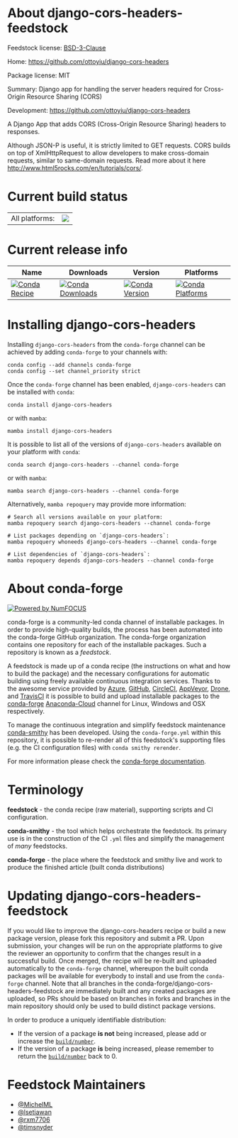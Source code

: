 About django-cors-headers-feedstock
===================================

Feedstock license: [BSD-3-Clause](https://github.com/conda-forge/django-cors-headers-feedstock/blob/main/LICENSE.txt)

Home: https://github.com/ottoyiu/django-cors-headers

Package license: MIT

Summary: Django app for handling the server headers required for Cross-Origin Resource Sharing (CORS)

Development: https://github.com/ottoyiu/django-cors-headers

A Django App that adds CORS (Cross-Origin Resource Sharing) headers to responses.

Although JSON-P is useful, it is strictly limited to GET requests.
CORS builds on top of XmlHttpRequest to allow developers to make cross-domain requests,
similar to same-domain requests. Read more about it here <http://www.html5rocks.com/en/tutorials/cors/>.


Current build status
====================


<table><tr><td>All platforms:</td>
    <td>
      <a href="https://dev.azure.com/conda-forge/feedstock-builds/_build/latest?definitionId=2886&branchName=main">
        <img src="https://dev.azure.com/conda-forge/feedstock-builds/_apis/build/status/django-cors-headers-feedstock?branchName=main">
      </a>
    </td>
  </tr>
</table>

Current release info
====================

| Name | Downloads | Version | Platforms |
| --- | --- | --- | --- |
| [![Conda Recipe](https://img.shields.io/badge/recipe-django--cors--headers-green.svg)](https://anaconda.org/conda-forge/django-cors-headers) | [![Conda Downloads](https://img.shields.io/conda/dn/conda-forge/django-cors-headers.svg)](https://anaconda.org/conda-forge/django-cors-headers) | [![Conda Version](https://img.shields.io/conda/vn/conda-forge/django-cors-headers.svg)](https://anaconda.org/conda-forge/django-cors-headers) | [![Conda Platforms](https://img.shields.io/conda/pn/conda-forge/django-cors-headers.svg)](https://anaconda.org/conda-forge/django-cors-headers) |

Installing django-cors-headers
==============================

Installing `django-cors-headers` from the `conda-forge` channel can be achieved by adding `conda-forge` to your channels with:

```
conda config --add channels conda-forge
conda config --set channel_priority strict
```

Once the `conda-forge` channel has been enabled, `django-cors-headers` can be installed with `conda`:

```
conda install django-cors-headers
```

or with `mamba`:

```
mamba install django-cors-headers
```

It is possible to list all of the versions of `django-cors-headers` available on your platform with `conda`:

```
conda search django-cors-headers --channel conda-forge
```

or with `mamba`:

```
mamba search django-cors-headers --channel conda-forge
```

Alternatively, `mamba repoquery` may provide more information:

```
# Search all versions available on your platform:
mamba repoquery search django-cors-headers --channel conda-forge

# List packages depending on `django-cors-headers`:
mamba repoquery whoneeds django-cors-headers --channel conda-forge

# List dependencies of `django-cors-headers`:
mamba repoquery depends django-cors-headers --channel conda-forge
```


About conda-forge
=================

[![Powered by
NumFOCUS](https://img.shields.io/badge/powered%20by-NumFOCUS-orange.svg?style=flat&colorA=E1523D&colorB=007D8A)](https://numfocus.org)

conda-forge is a community-led conda channel of installable packages.
In order to provide high-quality builds, the process has been automated into the
conda-forge GitHub organization. The conda-forge organization contains one repository
for each of the installable packages. Such a repository is known as a *feedstock*.

A feedstock is made up of a conda recipe (the instructions on what and how to build
the package) and the necessary configurations for automatic building using freely
available continuous integration services. Thanks to the awesome service provided by
[Azure](https://azure.microsoft.com/en-us/services/devops/), [GitHub](https://github.com/),
[CircleCI](https://circleci.com/), [AppVeyor](https://www.appveyor.com/),
[Drone](https://cloud.drone.io/welcome), and [TravisCI](https://travis-ci.com/)
it is possible to build and upload installable packages to the
[conda-forge](https://anaconda.org/conda-forge) [Anaconda-Cloud](https://anaconda.org/)
channel for Linux, Windows and OSX respectively.

To manage the continuous integration and simplify feedstock maintenance
[conda-smithy](https://github.com/conda-forge/conda-smithy) has been developed.
Using the ``conda-forge.yml`` within this repository, it is possible to re-render all of
this feedstock's supporting files (e.g. the CI configuration files) with ``conda smithy rerender``.

For more information please check the [conda-forge documentation](https://conda-forge.org/docs/).

Terminology
===========

**feedstock** - the conda recipe (raw material), supporting scripts and CI configuration.

**conda-smithy** - the tool which helps orchestrate the feedstock.
                   Its primary use is in the construction of the CI ``.yml`` files
                   and simplify the management of *many* feedstocks.

**conda-forge** - the place where the feedstock and smithy live and work to
                  produce the finished article (built conda distributions)


Updating django-cors-headers-feedstock
======================================

If you would like to improve the django-cors-headers recipe or build a new
package version, please fork this repository and submit a PR. Upon submission,
your changes will be run on the appropriate platforms to give the reviewer an
opportunity to confirm that the changes result in a successful build. Once
merged, the recipe will be re-built and uploaded automatically to the
`conda-forge` channel, whereupon the built conda packages will be available for
everybody to install and use from the `conda-forge` channel.
Note that all branches in the conda-forge/django-cors-headers-feedstock are
immediately built and any created packages are uploaded, so PRs should be based
on branches in forks and branches in the main repository should only be used to
build distinct package versions.

In order to produce a uniquely identifiable distribution:
 * If the version of a package **is not** being increased, please add or increase
   the [``build/number``](https://docs.conda.io/projects/conda-build/en/latest/resources/define-metadata.html#build-number-and-string).
 * If the version of a package **is** being increased, please remember to return
   the [``build/number``](https://docs.conda.io/projects/conda-build/en/latest/resources/define-metadata.html#build-number-and-string)
   back to 0.

Feedstock Maintainers
=====================

* [@MichelML](https://github.com/MichelML/)
* [@lsetiawan](https://github.com/lsetiawan/)
* [@rxm7706](https://github.com/rxm7706/)
* [@timsnyder](https://github.com/timsnyder/)

